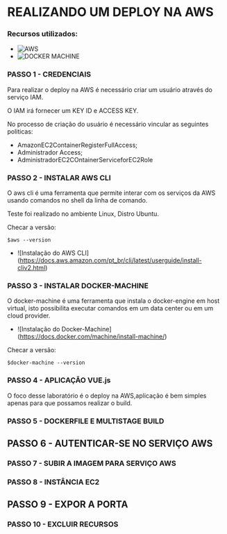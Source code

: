 # REALIZANDO UM DEPLOY NA AWS

### Recursos utilizados:
- ![AWS](https://console.aws.amazon.com)
- ![DOCKER MACHINE](https://docs.docker.com/machine)


### PASSO 1 - CREDENCIAIS
Para realizar o deploy na AWS é necessário criar um usuário através do serviço IAM.

O IAM irá fornecer um KEY ID e ACCESS KEY.

No processo de criação do usuário é necessário vincular as seguintes politicas: 

- AmazonEC2ContainerRegisterFullAccess;
- Administrador Access;
- AdministradorEC2COntainerServiceforEC2Role



### PASSO 2 - INSTALAR AWS CLI
O aws cli é uma ferramenta que permite interar com os serviços da AWS usando comandos no shell da linha de comando.

Teste foi realizado no ambiente Linux, Distro Ubuntu.

Checar a versão:
```
$aws --version
```

- ![Instalação do AWS CLI] (https://docs.aws.amazon.com/pt_br/cli/latest/userguide/install-cliv2.html)


### PASSO 3 - INSTALAR DOCKER-MACHINE
O docker-machine é uma ferramenta que instala o docker-engine em host virtual, isto possibilita executar comandos em um data center ou em um cloud provider.

- ![Instalação do Docker-Machine] (https://docs.docker.com/machine/install-machine/)

Checar a versão:
```
$docker-machine --version
```


### PASSO 4 - APLICAÇÃO VUE.js
O foco desse laboratório é o deploy na AWS,aplicação é bem simples apenas para que possamos realizar o build.


### PASSO 5 - DOCKERFILE E MULTISTAGE BUILD



## PASSO 6 - AUTENTICAR-SE NO SERVIÇO AWS




### PASSO 7 - SUBIR A IMAGEM PARA SERVIÇO AWS




### PASSO 8 - INSTÂNCIA EC2




## PASSO 9 - EXPOR A PORTA 



### PASSO 10 - EXCLUIR RECURSOS





